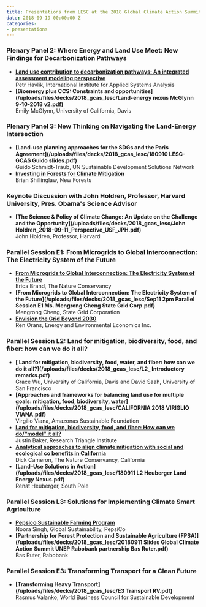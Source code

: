 ```yaml
---
title: Presentations from LESC at the 2018 Global Climate Action Summit
date: 2018-09-19 00:00:00 Z
categories:
- presentations
---
```


### Plenary Panel 2: Where Energy and Land Use Meet: New Findings for Decarbonization Pathways
* **[Land use contribution to decarbonization pathways: An integrated assessment modeling perspective](/uploads/files/decks/2018_gcas_lesc/PetrHavlik_SanFrancisco_20180911.pdf)**  
Petr Havlik, International Institute for Applied Systems Analysis
* **[Bioenergy plus CCS: Constraints and opportunities](/uploads/files/decks/2018_gcas_lesc/Land-energy nexus McGlynn 9-10-2018 v2.pdf)**  
Emily McGlynn, University of California, Davis

### Plenary Panel 3: New Thinking on Navigating the Land-Energy Intersection
* **[Land-use planning approaches for the SDGs and the Paris Agreement](/uploads/files/decks/2018_gcas_lesc/180910 LESC-GCAS Guido slides.pdf)**  
Guido Schmidt-Traub, UN Sustainable Development Solutions Network
* **[Investing in Forests for Climate Mitigation](/uploads/files/decks/2018_gcas_lesc/P3_Shillinglaw.pdf)**  
Brian Shillinglaw, New Forests

### Keynote Discussion with John Holdren, Professor, Harvard University, Pres. Obama's Science Advisor
* **[The Science & Policy of Climate Change: An Update on the Challenge and the Opportunity](/uploads/files/decks/2018_gcas_lesc/John Holdren_2018-09-11_Perspective_USF_JPH.pdf)**  
John Holdren, Professor, Harvard

### Parallel Session E1: From Microgrids to Global Interconnection: The Electricity System of the Future
* **[From Microgrids to Global Interconnection: The Electricity System of the Future](/uploads/files/decks/2018_gcas_lesc/Brand-LESC-GCAS.pdf)**  
Erica Brand, The Nature Conservancy
* **[From Microgrids to Global Interconnection: The Electricity System of the Future](/uploads/files/decks/2018_gcas_lesc/Sep11 2pm Parallel Session E1 Ms. Mengrong Cheng State Grid Corp.pdf)**  
Mengrong Cheng, State Grid Corporation
* **[Envision the Grid Beyond 2030](/uploads/files/decks/2018_gcas_lesc/Ren-Orans-E3-Low-Emission-Solutions-Conference.pdf)**  
Ren Orans, Energy and Environmental Economics Inc.

### Parallel Session L2: Land for mitigation, biodiversity, food, and fiber: how can we do it all?
* **[ Land for mitigation, biodiversity, food, water, and fiber: how can we do it all?](/uploads/files/decks/2018_gcas_lesc/L2_ Introductory remarks.pdf)**  
Grace Wu, University of California, Davis and David Saah, University of San Francisco
* **[Approaches and frameworks for balancing land use for multiple goals: mitigation, food, biodiversity, water](/uploads/files/decks/2018_gcas_lesc/CALIFORNIA 2018 VIRIGLIO VIANA.pdf)**  
Virgilio Viana, Amazonas Sustainable Foundation
* **[Land for mitigation, biodiversity, food, and fiber: How can we do/“model” it all?](uploads/files/decks/2018_gcas_lesc/BakerHavlik_SanFrancisco_20180911_v3.pdf)**  
Justin Baker, Research Triangle Institute
* **[ Analytical approaches to align climate mitigation with social and ecological co benefits in California](/uploads/files/decks/2018_gcas_lesc/Cameron_LESC_slides_final_for_pdf.pdf)**  
Dick Cameron, The Nature Conservancy, California
* **[Land–Use Solutions in Action](/uploads/files/decks/2018_gcas_lesc/180911 L2 Heuberger Land Energy Nexus.pdf)**  
Renat Heuberger, South Pole

### Parallel Session L3: Solutions for Implementing Climate Smart Agriculture
* **[Pepsico Sustainable Farming Program](/uploads/files/decks/2018_gcas_lesc/Pepsi_GCAS.pdf)**  
Noora Singh, Global Sustainability, PepsiCo
* **[Partnership for Forest Protection and Sustainable Agriculture (FPSA)](/uploads/files/decks/2018_gcas_lesc/20180911 Slides Global Climate Action Summit UNEP Rabobank partnership Bas Ruter.pdf)**  
Bas Ruter, Rabobank

### Parallel Session E3: Transforming Transport for a Clean Future
* **[Transforming Heavy Transport](/uploads/files/decks/2018_gcas_lesc/E3 Transport RV.pdf)**  
Rasmus Valanko, World Business Council for Sustainable Development
